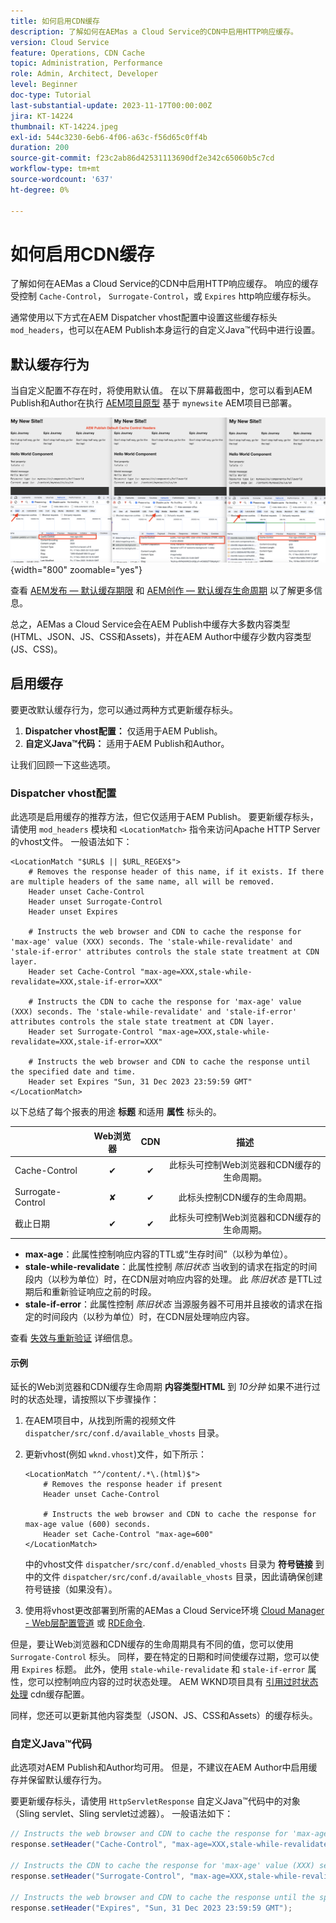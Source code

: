 ```yaml
---
title: 如何启用CDN缓存
description: 了解如何在AEMas a Cloud Service的CDN中启用HTTP响应缓存。
version: Cloud Service
feature: Operations, CDN Cache
topic: Administration, Performance
role: Admin, Architect, Developer
level: Beginner
doc-type: Tutorial
last-substantial-update: 2023-11-17T00:00:00Z
jira: KT-14224
thumbnail: KT-14224.jpeg
exl-id: 544c3230-6eb6-4f06-a63c-f56d65c0ff4b
duration: 200
source-git-commit: f23c2ab86d42531113690df2e342c65060b5c7cd
workflow-type: tm+mt
source-wordcount: '637'
ht-degree: 0%

---
```


# 如何启用CDN缓存

了解如何在AEMas a Cloud Service的CDN中启用HTTP响应缓存。 响应的缓存受控制 `Cache-Control`， `Surrogate-Control`，或 `Expires` http响应缓存标头。

通常使用以下方式在AEM Dispatcher vhost配置中设置这些缓存标头 `mod_headers`，也可以在AEM Publish本身运行的自定义Java™代码中进行设置。

## 默认缓存行为

当自定义配置不存在时，将使用默认值。 在以下屏幕截图中，您可以看到AEM Publish和Author在执行 [AEM项目原型](https://github.com/adobe/aem-project-archetype) 基于 `mynewsite` AEM项目已部署。

![默认缓存行为](../assets/how-to/aem-publish-default-cache-headers.png){width="800" zoomable="yes"}

查看 [AEM发布 — 默认缓存期限](https://experienceleague.adobe.com/docs/experience-manager-learn/cloud-service/caching/publish.html#cdn-cache-life) 和 [AEM创作 — 默认缓存生命周期](https://experienceleague.adobe.com/docs/experience-manager-learn/cloud-service/caching/author.html?#default-cache-life) 以了解更多信息。

总之，AEMas a Cloud Service会在AEM Publish中缓存大多数内容类型(HTML、JSON、JS、CSS和Assets)，并在AEM Author中缓存少数内容类型(JS、CSS)。

## 启用缓存

要更改默认缓存行为，您可以通过两种方式更新缓存标头。

1. **Dispatcher vhost配置：** 仅适用于AEM Publish。
1. **自定义Java™代码：** 适用于AEM Publish和Author。

让我们回顾一下这些选项。

### Dispatcher vhost配置

此选项是启用缓存的推荐方法，但它仅适用于AEM Publish。 要更新缓存标头，请使用 `mod_headers` 模块和 `<LocationMatch>` 指令来访问Apache HTTP Server的vhost文件。 一般语法如下：

```
<LocationMatch "$URL$ || $URL_REGEX$">
    # Removes the response header of this name, if it exists. If there are multiple headers of the same name, all will be removed.
    Header unset Cache-Control
    Header unset Surrogate-Control
    Header unset Expires

    # Instructs the web browser and CDN to cache the response for 'max-age' value (XXX) seconds. The 'stale-while-revalidate' and 'stale-if-error' attributes controls the stale state treatment at CDN layer.
    Header set Cache-Control "max-age=XXX,stale-while-revalidate=XXX,stale-if-error=XXX"
    
    # Instructs the CDN to cache the response for 'max-age' value (XXX) seconds. The 'stale-while-revalidate' and 'stale-if-error' attributes controls the stale state treatment at CDN layer.
    Header set Surrogate-Control "max-age=XXX,stale-while-revalidate=XXX,stale-if-error=XXX"
    
    # Instructs the web browser and CDN to cache the response until the specified date and time.
    Header set Expires "Sun, 31 Dec 2023 23:59:59 GMT"
</LocationMatch>
```

以下总结了每个报表的用途 **标题** 和适用 **属性** 标头的。

|                     | Web浏览器 | CDN | 描述 |
|---------------------|:-----------:|:---------:|:-----------:|
| Cache-Control | ✔ | ✔ | 此标头可控制Web浏览器和CDN缓存的生命周期。 |
| Surrogate-Control | ✘ | ✔ | 此标头控制CDN缓存的生命周期。 |
| 截止日期 | ✔ | ✔ | 此标头可控制Web浏览器和CDN缓存的生命周期。 |


- **max-age**：此属性控制响应内容的TTL或“生存时间”（以秒为单位）。
- **stale-while-revalidate**：此属性控制 _陈旧状态_ 当收到的请求在指定的时间段内（以秒为单位）时，在CDN层对响应内容的处理。 此 _陈旧状态_ 是TTL过期后和重新验证响应之前的时段。
- **stale-if-error**：此属性控制 _陈旧状态_ 当源服务器不可用并且接收的请求在指定的时间段内（以秒为单位）时，在CDN层处理响应内容。

查看 [失效与重新验证](https://developer.fastly.com/learning/concepts/edge-state/cache/stale/) 详细信息。

#### 示例

延长的Web浏览器和CDN缓存生命周期 **内容类型HTML** 到 _10分钟_ 如果不进行过时的状态处理，请按照以下步骤操作：

1. 在AEM项目中，从找到所需的视频文件 `dispatcher/src/conf.d/available_vhosts` 目录。
1. 更新vhost(例如 `wknd.vhost`)文件，如下所示：

   ```
   <LocationMatch "^/content/.*\.(html)$">
       # Removes the response header if present
       Header unset Cache-Control
   
       # Instructs the web browser and CDN to cache the response for max-age value (600) seconds.
       Header set Cache-Control "max-age=600"
   </LocationMatch>
   ```

   中的vhost文件 `dispatcher/src/conf.d/enabled_vhosts` 目录为 **符号链接** 到中的文件 `dispatcher/src/conf.d/available_vhosts` 目录，因此请确保创建符号链接（如果没有）。
1. 使用将vhost更改部署到所需的AEMas a Cloud Service环境 [Cloud Manager - Web层配置管道](https://experienceleague.adobe.com/docs/experience-manager-cloud-service/content/implementing/using-cloud-manager/cicd-pipelines/introduction-ci-cd-pipelines.html?#web-tier-config-pipelines) 或 [RDE命令](https://experienceleague.adobe.com/docs/experience-manager-learn/cloud-service/developing/rde/how-to-use.html?lang=en#deploy-apache-or-dispatcher-configuration).

但是，要让Web浏览器和CDN缓存的生命周期具有不同的值，您可以使用 `Surrogate-Control` 标头。 同样，要在特定的日期和时间使缓存过期，您可以使用 `Expires` 标题。 此外，使用 `stale-while-revalidate` 和 `stale-if-error` 属性，您可以控制响应内容的过时状态处理。 AEM WKND项目具有 [引用过时状态处理](https://github.com/adobe/aem-guides-wknd/blob/main/dispatcher/src/conf.d/available_vhosts/wknd.vhost#L150-L155) cdn缓存配置。

同样，您还可以更新其他内容类型（JSON、JS、CSS和Assets）的缓存标头。

### 自定义Java™代码

此选项对AEM Publish和Author均可用。 但是，不建议在AEM Author中启用缓存并保留默认缓存行为。

要更新缓存标头，请使用 `HttpServletResponse` 自定义Java™代码中的对象（Sling servlet、Sling servlet过滤器）。 一般语法如下：

```java
// Instructs the web browser and CDN to cache the response for 'max-age' value (XXX) seconds. The 'stale-while-revalidate' and 'stale-if-error' attributes controls the stale state treatment at CDN layer.
response.setHeader("Cache-Control", "max-age=XXX,stale-while-revalidate=XXX,stale-if-error=XXX");

// Instructs the CDN to cache the response for 'max-age' value (XXX) seconds. The 'stale-while-revalidate' and 'stale-if-error' attributes controls the stale state treatment at CDN layer.
response.setHeader("Surrogate-Control", "max-age=XXX,stale-while-revalidate=XXX,stale-if-error=XXX");

// Instructs the web browser and CDN to cache the response until the specified date and time.
response.setHeader("Expires", "Sun, 31 Dec 2023 23:59:59 GMT");
```
